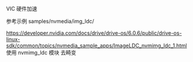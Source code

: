 VIC 硬件加速   

参考示例 samples/nvmedia/img_ldc/  

https://developer.nvidia.com/docs/drive/drive-os/6.0.6/public/drive-os-linux-sdk/common/topics/nvmedia_sample_apps/ImageLDC_nvmimg_ldc_1.html
使用 nvmimg_ldc 模块   去畸变    
